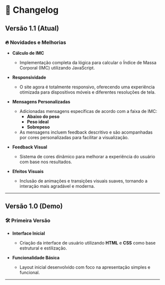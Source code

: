 # 📝 **Changelog**

## **Versão 1.1** (Atual)

### 🔥 **Novidades e Melhorias**
- **Cálculo de IMC**  
  - Implementação completa da lógica para calcular o Índice de Massa Corporal (IMC) utilizando JavaScript.

- **Responsividade**  
  - O site agora é totalmente responsivo, oferecendo uma experiência otimizada para dispositivos móveis e diferentes resoluções de tela.

- **Mensagens Personalizadas**  
  - Adicionadas mensagens específicas de acordo com a faixa de IMC:  
    - **Abaixo do peso**  
    - **Peso ideal**  
    - **Sobrepeso**  
  - As mensagens incluem feedback descritivo e são acompanhadas por cores personalizadas para facilitar a visualização.

- **Feedback Visual**  
  - Sistema de cores dinâmico para melhorar a experiência do usuário com base nos resultados.

- **Efeitos Visuais**  
  - Inclusão de animações e transições visuais suaves, tornando a interação mais agradável e moderna.

---

## **Versão 1.0** (Demo)

### 🛠️ **Primeira Versão**
- **Interface Inicial**  
  - Criação da interface de usuário utilizando **HTML** e **CSS** como base estrutural e estilização.

- **Funcionalidade Básica**  
  - Layout inicial desenvolvido com foco na apresentação simples e funcional.

---
